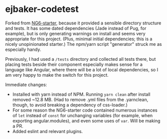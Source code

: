 # ejbaker-codetest
Forked from [NG6-starter](https://github.com/AngularClass/NG6-starter), because it provided a sensible directory structure and tests. It has some dated dependencies (Jade instead of Pug, for example), but is only generating warnings on install and seems very appropriate for this project. (Plus, minimal initial dependencies; this is a nicely unopinionated starter.) The npm/yarn script "generator" struck me as especially handy.

Previously, I had used a `/tests` directory and collected all tests there, but placing tests beside their component especially makes sense for a language like Angular, where there will be a lot of local dependencies, so I am very happy to make the switch for this project.

Immediate changes:
* Installed with yarn instead of NPM. Running `yarn clean` after install removed ~12.8 MB. (Had to remove .yml files from the .yarnclean, though, to avoid breaking a dependency of css-loader.)
* For some reason the NG6-starter code contained numerous instances of `let` instead of `const` for unchanging variables (for example, when exporting angular.modules), and even some uses of `var`. Will be making a PR.
* Added eslint and relevant plugins.

